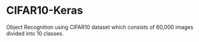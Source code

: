 # CIFAR10-Keras
Object Recognition using CIFAR10 dataset which consists of 60,000 images divided into 10 classes.
